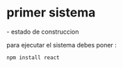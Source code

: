 <h1> primer sistema </h1>
- estado de construccion

para ejecutar el sistema debes poner :

```npm install react```
